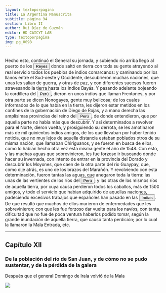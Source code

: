 ```yaml
---
layout: textoporpagina
title: La Argentina Manuscrita
subtitle: página 94
section: Libro II
author: Rui Díaz de Guzmán
editor: HD CAICYT LAB
type: textoporpagina
img: pg_0098
---
```


<div class="row">
    <div class="column">
<p>Hecho esto, continuó el General su jornada, y subiendo río arriba llegó al puerto de los <button class="balloon" data-balloon-pos="up" data-balloon-length="large" data-balloon="Este fue un puerto establecido Paraguay arriba en plena laguna de los Xarayes (Gran Pantanal) sobre la entrada del río Cuiabá.">Reyes</button> donde saltó en tierra con toda su gente atrayendo al real servicio todos los pueblos de indios comarcanos: y caminando por los llanos entre el Sud-oeste y Occidente, descubrieron muchas naciones, que unas les salían de guerra, y otras de paz, y con diferentes sucesos fueron atravesando la tierra hasta los indios <persName xml:id="recogito-3adc6c7b-c402-455d-bcd3-1902b08e496f" ana="tribe">Bayás</persName>. Y pasando adelante bojeando la cordillera del <a href="https://recogito.pelagios.org/document/wzqxhk0h3vpikm/part/1/edit#5b99018e-ee8a-4e47-9886-1a40d18cf485" target="_blank"><button class="balloon" data-balloon-pos="up" data-balloon-length="large" data-balloon="Entendido como virreinato del Perú.">Perú</button></a>, dieron en unos indios que llaman <persName xml:id="recogito-7252f946-e3fa-478d-a4b2-8e3c71a149e7" ana="tribe">Frentones</persName>, y por otra parte se dicen <persName xml:id="recogito-c721c6ab-4020-404f-b50f-cc8a379772da" ana="tribe">Nonogayes</persName>, gente muy belicosa; de los cuales informados de lo que había en la tierra, les dijeron estar metidos en los confines de la gobernación de Diego de Rojas, y a mano derecha las amplísimas provincias del reino del <a href="https://recogito.pelagios.org/document/wzqxhk0h3vpikm/part/1/edit#32cbde1e-f231-4a08-aea0-89374e0f4320" target="_blank"><button class="balloon" data-balloon-pos="up" data-balloon-length="large" data-balloon="Entendido como virreinato del Perú.">Perú</button></a>, de donde entendieron, que por aquella parte no había más que descubrir. Y así determinados a revolver para el Norte, dieron vuelta, y prosiguiendo su derrota, se les amotinaron más de mil quinientos indios amigos, de los que llevaban por haber tenido noticia, que no muy lejos de aquella distancia estaban poblados otros de su misma nación, que llamaban <persName xml:id="recogito-33fb74ff-d804-43e7-970f-dacb31ddd5ff" ana="tribe">Chiriguanos</persName>, y se fueron en busca de ellos, como lo habían hecho otra vez esta misma gente el año de 1548. Con esto, y las muchas aguas que sobrevinieron, les fue forzoso ir buscando donde hacer su invernada, con intento de entrar en la provincia del Dorado y descubrir los Moyones, que caen de la otra parte del río Guaypay, que, como dije atrás, es uno de los brazos del Marañón. Y revolviendo con esta determinación, fueron tantas las aguas, que anegaron toda la tierra: las unas de las vertientes de los ríos del <a href="https://recogito.pelagios.org/document/wzqxhk0h3vpikm/part/1/edit#4133231d-9749-40bc-a942-8ca9efa03e4b" target="_blank"><button class="balloon" data-balloon-pos="up" data-balloon-length="large" data-balloon="Entendido como virreinato del Perú.">Perú</button></a>; y las otras de los mismos ríos de aquella tierra, por cuya causa perdieron todos los caballos, más de 1500 amigos, y todo el servicio que habían adquirido de aquellas naciones, padeciendo excesivos trabajos que españoles han pasado en las <button class="balloon" data-balloon-pos="up" data-balloon-length="large" data-balloon="Las Indias Occidentales, una forma muy extendida de denominar a América en todo el período colonial.">Indias</button>. De que resultó que muchos de ellos murieron de enfermedades que les sobrevinieron; con que les fue forzoso dar vuelta para los navíos, con tanta, dificultad que no fue de poca ventura haberlos podido tomar, según la grande inundación de aquella tierra, que causó tanta perdición; por lo cual la llamaron la Mala Entrada, etc.</p><hr><h2>Capítulo XII</h2><h3>De la población del río de San Juan, y de cómo no se pudo sustentar, y de la pérdida de la galera</h3><p>Después que el general Domingo de Irala volvió de la Mala </p></div>

<div class="column">
<a href="{{site.baseurl}}/assets/img/argentina_manuscrita/{{page.img}}.jpg"><img src="{{site.baseurl}}/assets/img/argentina_manuscrita/{{page.img}}.jpg"></a>
    </div>
</div>